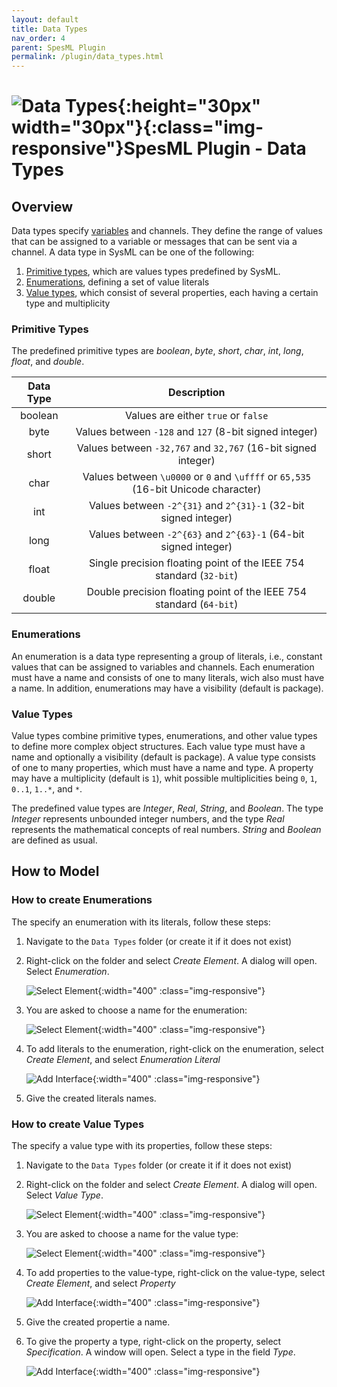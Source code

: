 ```yaml
---
layout: default
title: Data Types
nav_order: 4
parent: SpesML Plugin
permalink: /plugin/data_types.html
---
```


# ![Data Types ](/images/data_types/DataTypes.png){:height="30px" width="30px"}{:class="img-responsive"}SpesML Plugin - Data Types

## Overview

Data types specify [variables](/concepts/modeling_framework.html/) and channels. 
They define the range of values that can be assigned to a variable or messages that can be sent via a channel.
A data type in SysML can be one of the following:

1. [Primitive types](#primitive-types), which are values types predefined by SysML.
2. [Enumerations](#enumerations), defining a set of value literals 
3. [Value types](#value-types), which consist of several properties, each having a certain type and multiplicity

### Primitive Types

The predefined primitive types are *boolean*, *byte*, *short*, *char*, *int*, *long*, *float*, and *double*.

| Data Type | Description |
| :------: | :--------------: |
| boolean | Values are either `true` or `false` | 
| byte | Values between `-128` and `127` (8-bit signed integer) | 
| short | Values between `-32,767` and `32,767` (16-bit signed integer) | 
| char | Values between `\u0000` or `0` and `\uffff` or `65,535` (16-bit Unicode character) |
| int | Values between `-2^{31}` and `2^{31}-1` (32-bit signed integer) |
| long | Values between `-2^{63}` and `2^{63}-1` (64-bit signed integer) |
| float | Single precision floating point of the IEEE 754 standard (`32-bit`) |
| double | Double precision floating point of the IEEE 754 standard (`64-bit`) |

### Enumerations

An enumeration is a data type representing a group of literals, i.e., constant values that can be assigned to variables and channels.
Each enumeration must have a name and consists of one to many literals, wich also must have a name. 
In addition, enumerations may have a visibility (default is package). 

### Value Types

Value types combine primitive types, enumerations, and other value types to define more complex object structures. 
Each value type must have a name and optionally a visibility (default is package). A value type consists of one to many properties, which must have a name and type. 
A property may have a multiplicity (default is `1`), whit possible multiplicities being `0`, `1`, `0..1`, `1..*`, and `*`. 

The predefined value types are *Integer*, *Real*, *String*, and *Boolean*. 
The type *Integer* represents unbounded integer numbers, and the type *Real* represents the mathematical concepts of real numbers. 
*String* and *Boolean* are defined as usual.  

## How to Model

### How to create Enumerations

The specify an enumeration with its literals, follow these steps:

1. Navigate to the `Data Types` folder (or create it if it does not exist)

2. Right-click on the folder and select *Create Element*. A dialog will open. Select *Enumeration*.

      ![Select Element](/images/data_types/create_enum_select.png){:width="400" :class="img-responsive"}
	  
3. You are asked to choose a name for the enumeration:

      ![Select Element](/images/data_types/create_enum_name.png){:width="400" :class="img-responsive"}
	  
4. To add literals to the enumeration, right-click on the enumeration, select *Create Element*, and select *Enumeration Literal* 

      ![Add Interface](/images/data_types/create_enum_literal_select.png){:width="400" :class="img-responsive"} 
	  
5. Give the created literals names.

### How to create Value Types

The specify a value type with its properties, follow these steps:

1. Navigate to the `Data Types` folder (or create it if it does not exist)

2. Right-click on the folder and select *Create Element*. A dialog will open. Select *Value Type*.

      ![Select Element](/images/data_types/create_value-type_select.png){:width="400" :class="img-responsive"}
	  
3. You are asked to choose a name for the value type:

      ![Select Element](/images/data_types/create_value-type_name.png){:width="400" :class="img-responsive"}
	  
4. To add properties to the value-type, right-click on the value-type, select *Create Element*, and select *Property* 

      ![Add Interface](/images/data_types/create_property_select.png){:width="400" :class="img-responsive"} 
	  
5. Give the created propertie a name.


6. To give the property a type, right-click on the property, select *Specification*. A window will open. Select a type in the field *Type*.

      ![Add Interface](/images/data_types/select_property_type.png){:width="400" :class="img-responsive"} 

